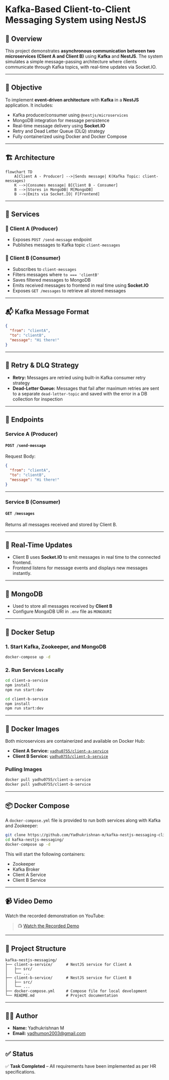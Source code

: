 # Kafka-Based Client-to-Client Messaging System using NestJS

## 📌 Overview

This project demonstrates **asynchronous communication between two microservices (Client A and Client B)** using **Kafka** and **NestJS**. The system simulates a simple message-passing architecture where clients communicate through Kafka topics, with real-time updates via Socket.IO.

---

## 🎯 Objective

To implement **event-driven architecture** with **Kafka** in a **NestJS** application. It includes:

- Kafka producer/consumer using `@nestjs/microservices`
- MongoDB integration for message persistence
- Real-time message delivery using **Socket.IO**
- Retry and Dead Letter Queue (DLQ) strategy
- Fully containerized using Docker and Docker Compose

---

## 🏗️ Architecture

```mermaid
flowchart TD
    A[Client A - Producer] -->|Sends message| K(Kafka Topic: client-messages)
    K -->|Consumes message| B[Client B - Consumer]
    B -->|Stores in MongoDB| M[MongoDB]
    B -->|Emits via Socket.IO| F[Frontend]
```

---

## 🧩 Services

### 🔹 Client A (Producer)
- Exposes `POST /send-message` endpoint
- Publishes messages to Kafka topic `client-messages`

### 🔸 Client B (Consumer)
- Subscribes to `client-messages`
- Filters messages where `to === 'clientB'`
- Saves filtered messages to MongoDB
- Emits received messages to frontend in real time using **Socket.IO**
- Exposes `GET /messages` to retrieve all stored messages

---

## 📬 Kafka Message Format

```json
{
  "from": "clientA",
  "to": "clientB",
  "message": "Hi there!"
}
```

---

## 🔁 Retry & DLQ Strategy

- **Retry:** Messages are retried using built-in Kafka consumer retry strategy
- **Dead-Letter Queue:** Messages that fail after maximum retries are sent to a separate `dead-letter-topic` and saved with the error in a DB collection for inspection

---

## 🚀 Endpoints

### Service A (Producer)

#### `POST /send-message`

Request Body:

```json
{
  "from": "clientA",
  "to": "clientB",
  "message": "Hi there!"
}
```

---

### Service B (Consumer)

#### `GET /messages`

Returns all messages received and stored by Client B.

---

## 🔌 Real-Time Updates

- Client B uses **Socket.IO** to emit messages in real time to the connected frontend.
- Frontend listens for message events and displays new messages instantly.

---

## 🧾 MongoDB

- Used to store all messages received by **Client B**
- Configure MongoDB URI in `.env` file as `MONGOURI`

---

## 🐳 Docker Setup

### 1. Start Kafka, Zookeeper, and MongoDB

```bash
docker-compose up -d
```

### 2. Run Services Locally

```bash
cd client-a-service
npm install
npm run start:dev
```

```bash
cd client-b-service
npm install
npm run start:dev
```

---

## 🐳 Docker Images

Both microservices are containerized and available on Docker Hub:

- **Client A Service:** [`yadhu0755/client-a-service`](https://hub.docker.com/r/yadhu0755/client-a-service)
- **Client B Service:** [`yadhu0755/client-b-service`](https://hub.docker.com/r/yadhu0755/client-b-service)

### Pulling Images

```bash
docker pull yadhu0755/client-a-service
docker pull yadhu0755/client-b-service
```

---

## 📦 Docker Compose

A `docker-compose.yml` file is provided to run both services along with Kafka and Zookeeper:

```bash
git clone https://github.com/Yadhukrishnan-m/kafka-nestjs-messaging-client.git
cd kafka-nestjs-messaging/
docker-compose up -d
```

This will start the following containers:

- Zookeeper
- Kafka Broker
- Client A Service
- Client B Service

---

## 📹 Video Demo

Watch the recorded demonstration on YouTube:

> 📺 [Watch the Recorded Demo](https://youtu.be/L39t1qRXuZY)

---

## 📂 Project Structure

```text
kafka-nestjs-messaging/
├── client-a-service/      # NestJS service for Client A
│   ├── src/
│   └── ...
├── client-b-service/      # NestJS service for Client B
│   ├── src/
│   └── ...
├── docker-compose.yml     # Compose file for local development
└── README.md              # Project documentation
```

---

## 🙋‍♂️ Author

- **Name:** Yadhukrishnan M
- **Email:** [yadhumon2003@gmail.com](mailto:yadhumon2003@gmail.com)

---

## ✅ Status

✅ **Task Completed** – All requirements have been implemented as per HR specifications.
